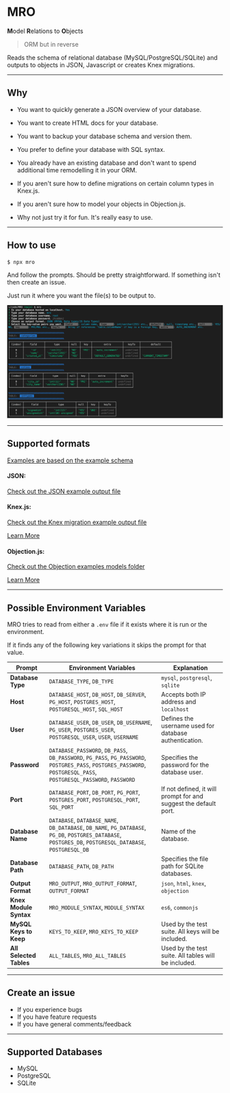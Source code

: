 # MRO

**M**odel **R**elations to **O**bjects

> ORM but in reverse

Reads the schema of relational database (MySQL/PostgreSQL/SQLite) and outputs to objects in JSON, Javascript or creates Knex migrations. 

---

## Why

- You want to quickly generate a JSON overview of your database.

- You want to create HTML docs for your database.

- You want to backup your database schema and version them.

- You prefer to define your database with SQL syntax.

- You already have an existing database and don't want to spend additional time remodelling it in your ORM.

- If you aren't sure how to define migrations on certain column types in Knex.js.

- If you aren't sure how to model your objects in Objection.js.

- Why not just try it for fun. It's really easy to use.

---

## How to use

```bash
$ npx mro
```

And follow the prompts. Should be pretty straightforward. If something isn't then create an issue. 

Just run it where you want the file(s) to be output to. 

![Cli Example](./examples/cli_example.png)

---

## Supported formats

[Examples are based on the example schema](/examples/example_schema.sql)

#### JSON:

[Check out the JSON example output file](/examples/jsonschema.json)

#### Knex.js: 

[Check out the Knex migration example output file](/examples/20210809039554_mro_migration.js)

[Learn More](http://knexjs.org/#Migrations-API)

#### Objection.js: 

[Check out the Objection examples models folder](/examples/objection_models)

[Learn More](https://vincit.github.io/objection.js/guide/models.html#examples)

---

## Possible Environment Variables

MRO tries to read from either a `.env` file if it exists where it is run or the environment. 

If it finds any of the following key variations it skips the prompt for that value.


| **Prompt**                 | **Environment Variables**                                                                               | **Explanation**                                                                              |
|----------------------------|-------------------------------------------------------------------------------------------------------|--------------------------------------------------------------------------------------------|
| **Database Type**          | `DATABASE_TYPE`, `DB_TYPE`                                                                           | `mysql`, `postgresql`, `sqlite`                                                           |
| **Host**                   | `DATABASE_HOST`, `DB_HOST`, `DB_SERVER`, `PG_HOST`, `POSTGRES_HOST`, `POSTGRESQL_HOST`, `SQL_HOST`   | Accepts both IP address and `localhost`                                                   |
| **User**                   | `DATABASE_USER`, `DB_USER`, `DB_USERNAME`, `PG_USER`, `POSTGRES_USER`, `POSTGRESQL_USER`, `USER`, `USERNAME` | Defines the username used for database authentication.                                     |
| **Password**               | `DATABASE_PASSWORD`, `DB_PASS`, `DB_PASSWORD`, `PG_PASS`, `PG_PASSWORD`, `POSTGRES_PASS`, `POSTGRES_PASSWORD`, `POSTGRESQL_PASS`, `POSTGRESQL_PASSWORD`, `PASSWORD` | Specifies the password for the database user.                                             |
| **Port**                   | `DATABASE_PORT`, `DB_PORT`, `PG_PORT`, `POSTGRES_PORT`, `POSTGRESQL_PORT`, `SQL_PORT`                | If not defined, it will prompt for and suggest the default port.                          |
| **Database Name**          | `DATABASE`, `DATABASE_NAME`, `DB_DATABASE`, `DB_NAME`, `PG_DATABASE`, `PG_DB`, `POSTGRES_DATABASE`, `POSTGRES_DB`, `POSTGRESQL_DATABASE`, `POSTGRESQL_DB` | Name of the database.                                                   |
| **Database Path**          | `DATABASE_PATH`, `DB_PATH`                                                                           | Specifies the file path for SQLite databases.                                             |
| **Output Format**          | `MRO_OUTPUT`, `MRO_OUTPUT_FORMAT`, `OUTPUT_FORMAT`                                                  | `json`, `html`, `knex`, `objection` |
| **Knex Module Syntax**     | `MRO_MODULE_SYNTAX`, `MODULE_SYNTAX`                                                                | `es6`, `commonjs`                                                                          |
| **MySQL Keys to Keep**     | `KEYS_TO_KEEP`, `MRO_KEYS_TO_KEEP`                                                      | Used by the test suite. All keys will be included.                                         |
| **All Selected Tables**    | `ALL_TABLES`, `MRO_ALL_TABLES`                                                                      | Used by the test suite. All tables will be included.                                       |

---

## Create an issue

- If you experience bugs
- If you have feature requests 
- If you have general comments/feedback 

---

## Supported Databases

- MySQL
- PostgreSQL
- SQLite

